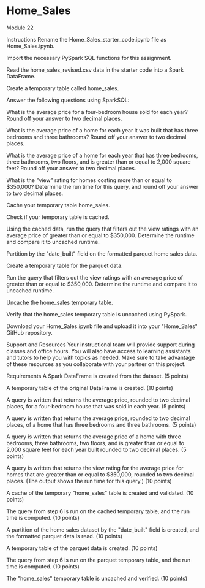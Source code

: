 # Home_Sales
Module 22

Instructions
Rename the Home_Sales_starter_code.ipynb file as Home_Sales.ipynb.

Import the necessary PySpark SQL functions for this assignment.

Read the home_sales_revised.csv data in the starter code into a Spark DataFrame.

Create a temporary table called home_sales.

Answer the following questions using SparkSQL:

What is the average price for a four-bedroom house sold for each year? Round off your answer to two decimal places.

What is the average price of a home for each year it was built that has three bedrooms and three bathrooms? Round off your answer to two decimal places.

What is the average price of a home for each year that has three bedrooms, three bathrooms, two floors, and is greater than or equal to 2,000 square feet? Round off your answer to two decimal places.

What is the "view" rating for homes costing more than or equal to $350,000? Determine the run time for this query, and round off your answer to two decimal places.

Cache your temporary table home_sales.

Check if your temporary table is cached.

Using the cached data, run the query that filters out the view ratings with an average price of greater than or equal to $350,000. Determine the runtime and compare it to uncached runtime.

Partition by the "date_built" field on the formatted parquet home sales data.

Create a temporary table for the parquet data.

Run the query that filters out the view ratings with an average price of greater than or equal to $350,000. Determine the runtime and compare it to uncached runtime.

Uncache the home_sales temporary table.

Verify that the home_sales temporary table is uncached using PySpark.

Download your Home_Sales.ipynb file and upload it into your "Home_Sales" GitHub repository.

Support and Resources
Your instructional team will provide support during classes and office hours. You will also have access to learning assistants and tutors to help you with topics as needed. Make sure to take advantage of these resources as you collaborate with your partner on this project.

Requirements
A Spark DataFrame is created from the dataset. (5 points)

A temporary table of the original DataFrame is created. (10 points)

A query is written that returns the average price, rounded to two decimal places, for a four-bedroom house that was sold in each year. (5 points)

A query is written that returns the average price, rounded to two decimal places, of a home that has three bedrooms and three bathrooms. (5 points)

A query is written that returns the average price of a home with three bedrooms, three bathrooms, two floors, and is greater than or equal to 2,000 square feet for each year built rounded to two decimal places. (5 points)

A query is written that returns the view rating for the average price for homes that are greater than or equal to $350,000, rounded to two decimal places. (The output shows the run time for this query.) (10 points)

A cache of the temporary "home_sales" table is created and validated. (10 points)

The query from step 6 is run on the cached temporary table, and the run time is computed. (10 points)

A partition of the home sales dataset by the "date_built" field is created, and the formatted parquet data is read. (10 points)

A temporary table of the parquet data is created. (10 points)

The query from step 6 is run on the parquet temporary table, and the run time is computed. (10 points)

The "home_sales" temporary table is uncached and verified. (10 points)
